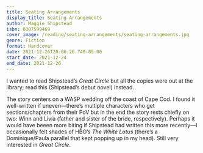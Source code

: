 ```yaml
---
title: Seating Arrangements
display_title: Seating Arrangements
author: Maggie Shipstead
isbn: 0307599469
cover_image: /reading/seating-arrangements/seating-arrangements.jpg
genre: Fiction
format: Hardcover
date: 2021-12-26T20:06:26.740-05:00
start_date: 2021-12-24
end_date: 2021-12-26
---
```


I wanted to read Shipstead’s *Great Circle* but all the copies were out at the library; read this (Shipstead’s debut novel) instead.

The story centers on a WASP wedding off the coast of Cape Cod. I found it well-written if uneven—there’s multiple characters who get sections/chapters from their PoV but in the end the story rests chiefly on two: Winn and Livia (father and sister of the bride, respectively). Perhaps it would have beeen more biting if Shipstead had written this more recently—I occasionally felt shades of HBO’s *The White Lotus* (there’s a Dominique/Paula parallel that kept popping up in my head). Still very interested in *Great Circle*.
